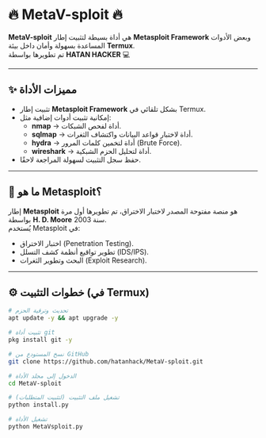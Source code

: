 # 🔥 MetaV-sploit 🔥

**MetaV-sploit** هي أداة بسيطة لتثبيت إطار **Metasploit Framework** وبعض الأدوات المساعدة بسهولة وأمان داخل بيئة **Termux**.  
تم تطويرها بواسطة **HATAN HACKER** 💻  

---

## ✨ مميزات الأداة
- تثبيت إطار **Metasploit Framework** بشكل تلقائي في Termux.
- إمكانية تثبيت أدوات إضافية مثل:
  - **nmap** → أداة لفحص الشبكات.
  - **sqlmap** → أداة لاختبار قواعد البيانات واكتشاف الثغرات.
  - **hydra** → أداة لتخمين كلمات المرور (Brute Force).
  - **wireshark** → أداة لتحليل الحزم الشبكية.
- حفظ سجل التثبيت لسهولة المراجعة لاحقًا.

---

## 📖 ما هو Metasploit؟
إطار **Metasploit** هو منصة مفتوحة المصدر لاختبار الاختراق، تم تطويرها أول مرة بواسطة **H. D. Moore** سنة 2003.  
يُستخدم Metasploit في:
- اختبار الاختراق (Penetration Testing).  
- تطوير تواقيع أنظمة كشف التسلل (IDS/IPS).  
- البحث وتطوير الثغرات (Exploit Research).  

---

## ⚙️ خطوات التثبيت (في Termux)

```bash
# تحديث وترقية الحزم
apt update -y && apt upgrade -y

# تثبيت أداة git
pkg install git -y

# نسخ المستودع من GitHub
git clone https://github.com/hatanhack/MetaV-sploit.git

# الدخول إلى مجلد الأداة
cd MetaV-sploit

# تشغيل ملف التثبيت (لتثبيت المتطلبات)
python install.py

# تشغيل الأداة
python MetaVsploit.py
